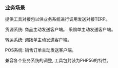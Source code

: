 ### 业务场景
提供工具对接包以供业务系统进行调用发送对接TERP。

货源系统: 
    商品主动发送客户端。
    采购单主动发送客户端。

转运系统: 
    调拨单主动发送客户端。

POS系统:
    销售订单主动发送客户端。

兼容各个业务系统的调整, 工具包封装为PHP56的特性。

